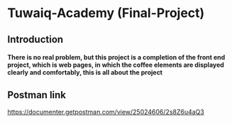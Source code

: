 # Tuwaiq-Academy (Final-Project)


## Introduction


#### There is no real problem, but this project is a completion of the front end project, which is web pages, in which the coffee elements are displayed clearly and comfortably, this is all about the project


## Postman link
https://documenter.getpostman.com/view/25024606/2s8Z6u4aQ3
